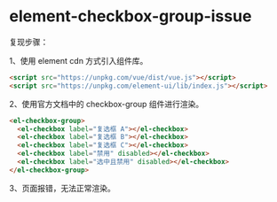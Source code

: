 # element-checkbox-group-issue

复现步骤：

1、使用 element cdn 方式引入组件库。

```html
<script src="https://unpkg.com/vue/dist/vue.js"></script>
<script src="https://unpkg.com/element-ui/lib/index.js"></script>
```

2、使用官方文档中的 checkbox-group 组件进行渲染。

```html
<el-checkbox-group>
  <el-checkbox label="复选框 A"></el-checkbox>
  <el-checkbox label="复选框 B"></el-checkbox>
  <el-checkbox label="复选框 C"></el-checkbox>
  <el-checkbox label="禁用" disabled></el-checkbox>
  <el-checkbox label="选中且禁用" disabled></el-checkbox>
</el-checkbox-group>
```

3、页面报错，无法正常渲染。

